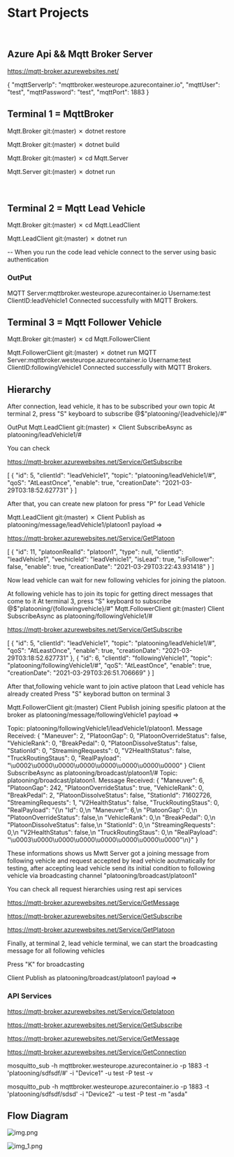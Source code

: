 # Start Projects 
</br>


## Azure Api && Mqtt Broker Server

https://mqtt-broker.azurewebsites.net/

{
    "mqttServerIp": "mqttbroker.westeurope.azurecontainer.io",
    "mqttUser": "test",
    "mqttPassword": "test",
    "mqttPort": 1883
}


## Terminal 1  = MqttBroker


Mqtt.Broker git:(master) ✗ dotnet restore

Mqtt.Broker git:(master) ✗ dotnet build

Mqtt.Broker git:(master) ✗ cd Mqtt.Server 

Mqtt.Server git:(master) ✗ dotnet run 
</br></br></br>


## Terminal 2 = Mqtt Lead Vehicle 


Mqtt.Broker git:(master) ✗ cd Mqtt.LeadClient 

Mqtt.LeadClient git:(master) ✗ dotnet run

-- When you run the code lead vehicle connect to the server using basic authentication 
### OutPut
MQTT Server:mqttbroker.westeurope.azurecontainer.io Username:test ClientID:leadVehicle1
Connected successfully with MQTT Brokers.




## Terminal 3 = Mqtt Follower Vehicle 

Mqtt.Broker git:(master) ✗ cd Mqtt.FollowerClient 

Mqtt.FollowerClient git:(master) ✗ dotnet run 
MQTT Server:mqttbroker.westeurope.azurecontainer.io Username:test ClientID:followingVehicle1
Connected successfully with MQTT Brokers.



## Hierarchy 

After connection, lead vehicle, it has to be subscribed your own topic 
At terminal 2, press "S" keyboard to subscribe  @$"platooning/{leadvehicle}/#"

OutPut 
Mqtt.LeadClient git:(master) ✗ Client SubscribeAsync as  platooning/leadVehicle1/#

You can check 

https://mqtt-broker.azurewebsites.net/Service/GetSubscribe

[
{
"id": 5,
"clientId": "leadVehicle1",
"topic": "platooning/leadVehicle1/#",
"qoS": "AtLeastOnce",
"enable": true,
"creationDate": "2021-03-29T03:18:52.627731"
}
]

After that, you can create new platoon for press "P" for Lead Vehicle

Mqtt.LeadClient git:(master) ✗ Client Publish as  platooning/message/leadVehicle1/platoon1  payload =>


https://mqtt-broker.azurewebsites.net/Service/GetPlatoon

[
{
"id": 11,
"platoonRealId": "platoon1",
"type": null,
"clientId": "leadVehicle1",
"vechicleId": "leadVehicle1",
"isLead": true,
"isFollower": false,
"enable": true,
"creationDate": "2021-03-29T03:22:43.931418"
}
]

Now lead vehicle can wait for new following vehicles for joining the platoon.

At following vehicle has to join its topic for getting direct messages that come to it 
At terminal 3, press "S" keyboard to subscribe  @$"platooning/{followingvehicle}/#"
Mqtt.FollowerClient git:(master) Client SubscribeAsync as  platooning/followingVehicle1/#

https://mqtt-broker.azurewebsites.net/Service/GetSubscribe


[
    {
        "id": 5,
        "clientId": "leadVehicle1",
        "topic": "platooning/leadVehicle1/#",
        "qoS": "AtLeastOnce",
        "enable": true,
        "creationDate": "2021-03-29T03:18:52.627731"
    },
    {
        "id": 6,
        "clientId": "followingVehicle1",
        "topic": "platooning/followingVehicle1/#",
        "qoS": "AtLeastOnce",
        "enable": true,
        "creationDate": "2021-03-29T03:26:51.706669"
    }
]

After that,following vehicle want to join active platoon that Lead vehicle has already created 
Press "S" keyborad button on terminal 3

Mqtt.FollowerClient git:(master)  Client Publish joining spesific platoon at the broker as  platooning/message/followingVehicle1  payload => 

Topic: platooning/followingVehicle1/leadVehicle1/platoon1. Message Received: {
  "Maneuver": 2,
  "PlatoonGap": 0,
  "PlatoonOverrideStatus": false,
  "VehicleRank": 0,
  "BreakPedal": 0,
  "PlatoonDissolveStatus": false,
  "StationId": 0,
  "StreamingRequests": 0,
  "V2HealthStatus": false,
  "TruckRoutingStaus": 0,
  "RealPayload": "\u0002\u0000\u0000\u0000\u0000\u0000\u0000\u0000"
}
Client SubscribeAsync as  platooning/broadcast/platoon1/#
Topic: platooning/broadcast/platoon1. Message Received: {
  "Maneuver": 6,
  "PlatoonGap": 242,
  "PlatoonOverrideStatus": true,
  "VehicleRank": 0,
  "BreakPedal": 2,
  "PlatoonDissolveStatus": false,
  "StationId": 71602726,
  "StreamingRequests": 1,
  "V2HealthStatus": false,
  "TruckRoutingStaus": 0,
  "RealPayload": "{\n  \"Id\": 0,\n  \"Maneuver\": 6,\n  \"PlatoonGap\": 0,\n  \"PlatoonOverrideStatus\": false,\n  \"VehicleRank\": 0,\n  \"BreakPedal\": 0,\n  \"PlatoonDissolveStatus\": false,\n  \"StationId\": 0,\n  \"StreamingRequests\": 0,\n  \"V2HealthStatus\": false,\n  \"TruckRoutingStaus\": 0,\n  \"RealPayload\": \"\\u0003\\u0000\\u0000\\u0000\\u0000\\u0000\\u0000\\u0000\"\n}"
}

These informations shows us Mwtt Server got a joining message from following vehicle and request accepted by lead vehicle aoutmatically for testing, after accepting lead vehicle send its initial condition to following vehicle via broadcasting channel "platooning/broadcast/platoon1"

You can check all request hierarchies using rest api services

https://mqtt-broker.azurewebsites.net/Service/GetMessage

https://mqtt-broker.azurewebsites.net/Service/GetSubscribe

https://mqtt-broker.azurewebsites.net/Service/GetPlatoon


Finally, at terminal 2, lead vehicle terminal, we can start the broadcasting message for all following vehicles 

Press "K" for broadcasting

Client Publish as  platooning/broadcast/platoon1  payload => 



### API Services 


https://mqtt-broker.azurewebsites.net/Service/Getplatoon

https://mqtt-broker.azurewebsites.net/Service/GetSubscribe

https://mqtt-broker.azurewebsites.net/Service/GetMessage

https://mqtt-broker.azurewebsites.net/Service/GetConnection


mosquitto_sub -h mqttbroker.westeurope.azurecontainer.io -p 1883 -t 'platooning/sdfsdf/#' -i "Device1" -u test -P test -v

mosquitto_pub -h mqttbroker.westeurope.azurecontainer.io -p 1883 -t 'platooning/sdfsdf/sdsd' -i "Device2" -u test -P test -m "asda"

## Flow Diagram
![img.png](img.png)

![img_1.png](img_1.png)